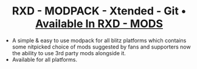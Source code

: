 <h1 align="center">RXD - MODPACK - Xtended - Git • <a href="https://rxd-mods.xyz/rxd-modpack-xtended" target="_blank">Available In RXD - MODS</a></h1>

* A simple & easy to use modpack for all blitz platforms which contains some nitpicked choice of mods suggested by fans and supporters now the ability to use 3rd party      mods alongside it.
* Available for all platforms.
